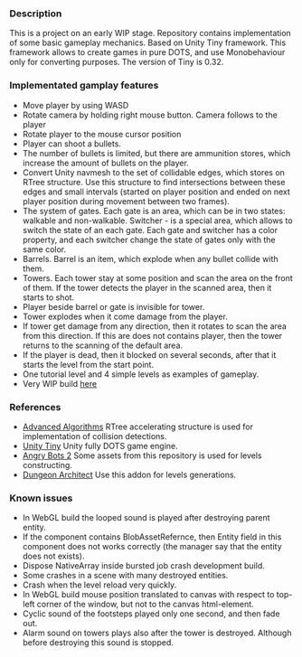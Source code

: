 ### Description

This is a project on an early WIP stage. Repository contains implementation of some basic gameplay mechanics. Based on Unity Tiny framework. This framework allows to create games in pure DOTS, and use Monobehaviour only for converting purposes. The version of Tiny is 0.32.

### Implementated gamplay features

* Move player by using WASD
* Rotate camera by holding right mouse button. Camera follows to the player
* Rotate player to the mouse cursor position
* Player can shoot a bullets.
* The number of bullets is limited, but there are ammunition stores, which increase the amount of bullets on the player.
* Convert Unity navmesh to the set of collidable edges, which stores on RTree structure. Use this structure to find intersections between these edges and small intervals (started on player position and ended on next player position during movement between two frames).
* The system of gates. Each gate is an area, which can be in two states: walkable and non-walkable. Switcher - is a special area, which allows to switch the state of an each gate. Each gate and switcher has a color property, and each switcher change the state of gates only with the same color.
* Barrels. Barrel is an item, which explode when any bullet collide with them.
* Towers. Each tower stay at some position and scan the area on the front of them. If the tower detects the player in the scanned area, then it starts to shot.
* Player beside barrel or gate is invisible for tower.
* Tower explodes when it come damage from the player.
* If tower get damage from any direction, then it rotates to scan the area from this direction. If this are does not contains player, then the tower returns to the scanning of the default area.
* If the player is dead, then it blocked on several seconds, after that it starts the level from the start point.
* One tutorial level and 4 simple levels as examples of gameplay.
* Very WIP build [here](https://tugcga.github.io/games/TinyDungeon/game_td.html)


### References

* [Advanced Algorithms](https://github.com/justcoding121/Advanced-Algorithms) RTree accelerating structure is used for implementation of collision detections.
* [Unity Tiny](https://forum.unity.com/forums/project-tiny.151/) Unity fully DOTS game engine.
* [Angry Bots 2](https://github.com/UnityTechnologies/AngryBots2) Some assets from this repository is used for levels constructing.
* [Dungeon Architect](https://assetstore.unity.com/packages/tools/utilities/dungeon-architect-53895) Use this addon for levels generations.

### Known issues

* In WebGL build the looped sound is played after destroying parent entity.
* If the component contains BlobAssetRefernce, then Entity field in this component does not works correctly (the manager say that the entity does not exists).
* Dispose NativeArray inside bursted job crash development build.
* Some crashes in a scene with many destroyed entities.
* Crash when the level reload very quickly.
* In WebGL build mouse position translated to canvas with respect to top-left corner of the window, but not to the canvas html-element.
* Cyclic sound of the footsteps played only one second, and then fade out.
* Alarm sound on towers plays also after the tower is destroyed. Although before destroying this sound is stopped.